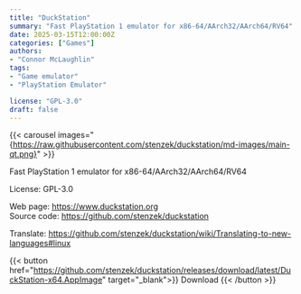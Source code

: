 ```yaml
---
title: "DuckStation"
summary: "Fast PlayStation 1 emulator for x86-64/AArch32/AArch64/RV64"
date: 2025-03-15T12:00:00Z
categories: ["Games"]
authors:
- "Connor McLaughlin"
tags: 
- "Game emulator"
- "PlayStation Emulator"

license: "GPL-3.0"
draft: false
---
```


{{< carousel images="{https://raw.githubusercontent.com/stenzek/duckstation/md-images/main-qt.png}" >}}

Fast PlayStation 1 emulator for x86-64/AArch32/AArch64/RV64

License: GPL-3.0

Web page: <https://www.duckstation.org>  
Source code: <https://github.com/stenzek/duckstation>

Translate: <https://github.com/stenzek/duckstation/wiki/Translating-to-new-languages#linux>

{{< button href="https://github.com/stenzek/duckstation/releases/download/latest/DuckStation-x64.AppImage" target="_blank">}}
Download
{{< /button >}}
